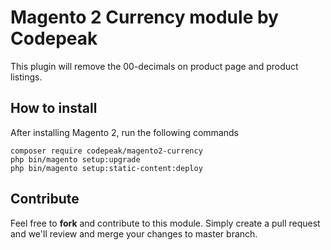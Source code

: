 # Magento 2 Currency module by Codepeak

This plugin will remove the 00-decimals on product page and product listings.

## How to install

After installing Magento 2, run the following commands

```
composer require codepeak/magento2-currency
php bin/magento setup:upgrade
php bin/magento setup:static-content:deploy
```

## Contribute

Feel free to **fork** and contribute to this module. Simply create a pull request and we'll review and merge your changes to master branch.
